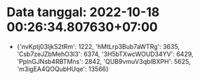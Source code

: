# Data tanggal: 2022-10-18 00:26:34.807630+07:00

* {'nvKptj03ljkS2tRm': 1222, 'hMtLrp3Bub7aWTRg': 3635, 'Csb7zeJZbMehO3l3': 6374, '3H5bTXwcWOUD34YV': 6429, 'PplnGJNsb4RBTMns': 2842, 'QUB9vmuV3qbIBXPH': 5625, 'm3igEA4QOQubHUqe': 13566}
